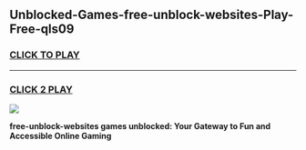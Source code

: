 
## Unblocked-Games-free-unblock-websites-Play-Free-qls09
<h3>
<a href="https://premium76.site?title=free-unblock-websites&ref=18A1">CLICK TO PLAY</a></h3>
<hr>

<h3>
<a href="https://premium76.site?title=free-unblock-websites&ref=18A1">CLICK 2 PLAY</a>
  
</h3>

<a href="https://premium76.site?title=free-unblock-websites&ref=18A1"><img src="https://clearcache.store/games.png"></a>


**free-unblock-websites games unblocked: Your Gateway to Fun and Accessible Online Gaming**
